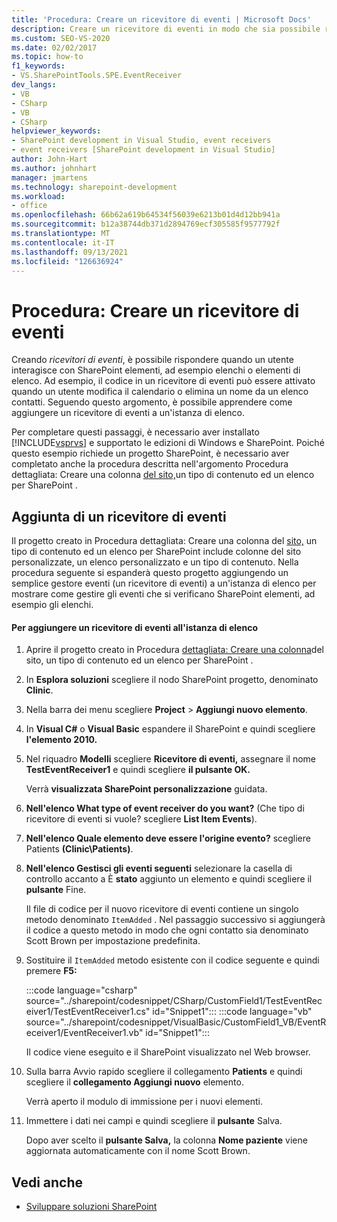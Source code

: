 ```yaml
---
title: 'Procedura: Creare un ricevitore di eventi | Microsoft Docs'
description: Creare un ricevitore di eventi in modo che sia possibile rispondere quando un utente interagisce con SharePoint elementi, ad esempio elenchi o elementi di elenco.
ms.custom: SEO-VS-2020
ms.date: 02/02/2017
ms.topic: how-to
f1_keywords:
- VS.SharePointTools.SPE.EventReceiver
dev_langs:
- VB
- CSharp
- VB
- CSharp
helpviewer_keywords:
- SharePoint development in Visual Studio, event receivers
- event receivers [SharePoint development in Visual Studio]
author: John-Hart
ms.author: johnhart
manager: jmartens
ms.technology: sharepoint-development
ms.workload:
- office
ms.openlocfilehash: 66b62a619b64534f56039e6213b01d4d12bb941a
ms.sourcegitcommit: b12a38744db371d2894769ecf305585f9577792f
ms.translationtype: MT
ms.contentlocale: it-IT
ms.lasthandoff: 09/13/2021
ms.locfileid: "126636924"
---
```

# <a name="how-to-create-an-event-receiver"></a>Procedura: Creare un ricevitore di eventi
  Creando *ricevitori di eventi*, è possibile rispondere quando un utente interagisce con SharePoint elementi, ad esempio elenchi o elementi di elenco. Ad esempio, il codice in un ricevitore di eventi può essere attivato quando un utente modifica il calendario o elimina un nome da un elenco contatti. Seguendo questo argomento, è possibile apprendere come aggiungere un ricevitore di eventi a un'istanza di elenco.

 Per completare questi passaggi, è necessario aver installato [!INCLUDE[vsprvs](../sharepoint/includes/vsprvs-md.md)] e supportato le edizioni di Windows e SharePoint. Poiché questo esempio richiede un progetto SharePoint, è necessario aver completato anche la procedura descritta nell'argomento Procedura dettagliata: Creare una colonna [del sito,](../sharepoint/walkthrough-create-a-site-column-content-type-and-list-for-sharepoint.md)un tipo di contenuto ed un elenco per SharePoint .

## <a name="adding-an-event-receiver"></a>Aggiunta di un ricevitore di eventi
 Il progetto creato in Procedura dettagliata: Creare una colonna del [sito,](../sharepoint/walkthrough-create-a-site-column-content-type-and-list-for-sharepoint.md) un tipo di contenuto ed un elenco per SharePoint include colonne del sito personalizzate, un elenco personalizzato e un tipo di contenuto. Nella procedura seguente si espanderà questo progetto aggiungendo un semplice gestore eventi (un ricevitore di eventi) a un'istanza di elenco per mostrare come gestire gli eventi che si verificano SharePoint elementi, ad esempio gli elenchi.

#### <a name="to-add-an-event-receiver-to-the-list-instance"></a>Per aggiungere un ricevitore di eventi all'istanza di elenco

1. Aprire il progetto creato in Procedura [dettagliata: Creare una colonna](../sharepoint/walkthrough-create-a-site-column-content-type-and-list-for-sharepoint.md)del sito, un tipo di contenuto ed un elenco per SharePoint .

2. In **Esplora soluzioni** scegliere il nodo SharePoint progetto, denominato **Clinic**.

3. Nella barra dei menu scegliere **Project**  >  **Aggiungi nuovo elemento**.

4. In **Visual C#** o **Visual Basic** espandere  il SharePoint e quindi scegliere **l'elemento 2010.**

5. Nel riquadro **Modelli** scegliere **Ricevitore di eventi,** assegnare il nome **TestEventReceiver1** e quindi scegliere **il pulsante OK.**

     Verrà **visualizzata SharePoint personalizzazione** guidata.

6. **Nell'elenco What type of event receiver do you want?** (Che tipo di ricevitore di eventi si vuole? scegliere **List Item Events**).

7. **Nell'elenco Quale elemento deve essere l'origine evento?** scegliere Patients **(Clinic\Patients)**.

8. **Nell'elenco Gestisci gli eventi seguenti** selezionare la casella di controllo accanto a È **stato** aggiunto un elemento e quindi scegliere il **pulsante** Fine.

     Il file di codice per il nuovo ricevitore di eventi contiene un singolo metodo denominato `ItemAdded` . Nel passaggio successivo si aggiungerà il codice a questo metodo in modo che ogni contatto sia denominato Scott Brown per impostazione predefinita.

9. Sostituire il `ItemAdded` metodo esistente con il codice seguente e quindi premere **F5:**

     :::code language="csharp" source="../sharepoint/codesnippet/CSharp/CustomField1/TestEventReceiver1/TestEventReceiver1.cs" id="Snippet1":::
     :::code language="vb" source="../sharepoint/codesnippet/VisualBasic/CustomField1_VB/EventReceiver1/EventReceiver1.vb" id="Snippet1":::

     Il codice viene eseguito e il SharePoint visualizzato nel Web browser.

10. Sulla barra Avvio rapido scegliere il collegamento **Patients** e quindi scegliere il **collegamento Aggiungi nuovo** elemento.

     Verrà aperto il modulo di immissione per i nuovi elementi.

11. Immettere i dati nei campi e quindi scegliere il **pulsante** Salva.

     Dopo aver scelto il **pulsante Salva,** la colonna **Nome paziente** viene aggiornata automaticamente con il nome Scott Brown.

## <a name="see-also"></a>Vedi anche

- [Sviluppare soluzioni SharePoint](../sharepoint/developing-sharepoint-solutions.md)